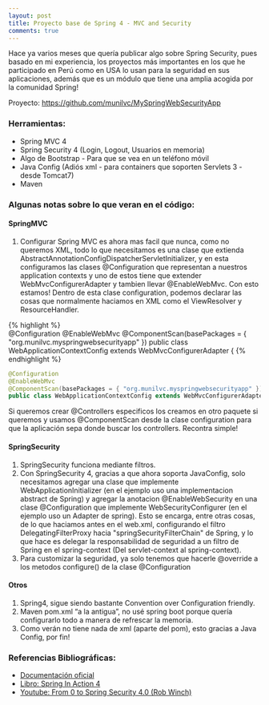 ```yaml
---
layout: post
title: Proyecto base de Spring 4 - MVC and Security
comments: true
---
```


Hace ya varios meses que quería publicar algo sobre Spring Security, pues basado en mi experiencia, los proyectos más importantes en los que he participado en Perú como en USA lo usan para la seguridad en sus aplicaciones, además que es un módulo que tiene una amplia acogida por la comunidad Spring!

Proyecto: https://github.com/munilvc/MySpringWebSecurityApp

### Herramientas: 
* Spring MVC 4
* Spring Security 4 (Login, Logout, Usuarios en memoria)
* Algo de Bootstrap - Para que se vea en un teléfono móvil
* Java Config (Adiós xml - para containers que soporten Servlets 3 - desde Tomcat7)
* Maven

### Algunas notas sobre lo que veran en el código:

#### SpringMVC
1. Configurar Spring MVC es ahora mas facil que nunca, como no queremos XML, todo lo que necesitamos es una clase que extienda AbstractAnnotationConfigDispatcherServletInitializer, y en esta configuramos las clases @Configuration que representan a nuestros application contexts y uno de estos tiene que extender WebMvcConfigurerAdapter y tambien llevar @EnableWebMvc. Con esto estamos!  Dentro de esta clase configuration, podemos declarar las cosas que normalmente haciamos en XML como el ViewResolver y ResourceHandler.

{% highlight %}  
@Configuration
@EnableWebMvc
@ComponentScan(basePackages = { "org.munilvc.myspringwebsecurityapp" })
public class WebApplicationContextConfig extends WebMvcConfigurerAdapter {
{% endhighlight %}

```java
@Configuration
@EnableWebMvc
@ComponentScan(basePackages = { "org.munilvc.myspringwebsecurityapp" })
public class WebApplicationContextConfig extends WebMvcConfigurerAdapter {
```

Si queremos crear @Controllers especificos los creamos en otro paquete si queremos y usamos @ComponentScan desde la clase configuration para que la aplicación sepa donde buscar los controllers. Recontra simple!

#### SpringSecurity
1. SpringSecurity funciona mediante filtros.
2. Con SpringSecurity 4, gracias a que ahora soporta JavaConfig, solo necesitamos agregar una clase que implemente WebApplicationInitializer (en el ejemplo uso una implementacion abstract de Spring) y agregar la anotacion @EnableWebSecurity en una clase @Configuration que implemente WebSecurityConfigurer (en el ejemplo uso un Adapter de spring).  Esto se encarga, entre otras cosas, de lo que haciamos antes en el web.xml, configurando el filtro DelegatingFilterProxy hacia "springSecurityFilterChain" de Spring, y lo que hace es delegar la responsabilidad de seguridad a un filtro de Spring en el spring-context (Del servlet-context al spring-context).
3. Para customizar la seguridad, ya solo tenemos que hacerle @override a los metodos configure() de la clase @Configuration

#### Otros
1. Spring4, sigue siendo bastante Convention over Configuration friendly.
2. Maven pom.xml “a la antigua”, no usé spring boot porque quería configurarlo todo a manera de refrescar la memoria.
3. Como verán no tiene nada de xml (aparte del pom), esto gracias a Java Config, por fin!

### Referencias Bibliográficas:
* <a href="http://spring.io/" target="_blank">Documentación oficial</a>
* <a href="http://redirect.viglink.com?key=6ff2274896c87f60f3d05d9937858af7&u=http%3A%2F%2Fwww.amazon.com%2FSpring-Action-Craig-Walls%2Fdp%2F161729120X" target="_blank">Libro: Spring In Action 4</a>
* <a href="https://www.youtube.com/watch?v=TjlDbIIJBi8" target="_blank">Youtube: From 0 to Spring Security 4.0 (Rob Winch)</a> 
